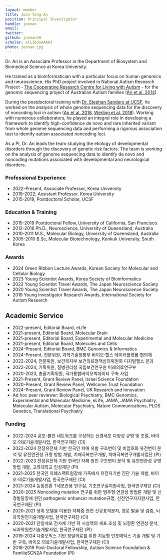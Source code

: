 ```yaml
---
layout: member
title: Joon-Yong An
position: Principal Investigator
handle: joonan
email:
twitter:
github: joonan30
scholar: eTLI6dsAAAAJ
photo: joonan.jpg
---
```


  Dr. An is an Associate Professor in the Department of Biosystem and Biomedical Science at Korea University.

  He trained as a bioinformatician with a particular focus on human genomics and neuroscience. His PhD project involved in National Autism Research Project - [The Cooperative Research Centre for Living with Autism](http://www.autismcrc.com.au/) - for the genomic sequencing project of Australian Autism families ([An et al. 2014](https://www.nature.com/articles/tp201438)).

  During the postdoctoral training with [Dr. Stephan Sanders at UCSF](https://sanderslab.github.io/team/stephansanders), he worked on the analysis of whole genome sequencing data for the discovery of noncoding loci in autism ([An et al. 2018](http://science.sciencemag.org/content/362/6420/eaat6576.long), [Werling et al. 2018](https://www.nature.com/articles/s41588-018-0107-y)). Working with numerous collaborators, he played an integral role in developing a framework to identify high-confidence de novo and rare inherited variant from whole genome sequencing data and performing a rigorous association test to identify autism associated noncoding loci.

  As a PI, Dr. An leads the team studying the etiology of developmental disorders through the discovery of genetic risk factors. The team is working on the analysis of genome sequencing data to identify de novo and noncoding mutations associated with developmental and neurological disorders.



### Professional Experience
- 2022-Present, Associate Professor, Korea University
- 2019-2022, Assistant Professor, Korea University
- 2015-2019, Postdoctoral Scholar, UCSF

### Education & Training
- 2015-2019 Postdoctoral Fellow, University of California, San Francisco.
- 2012-2016 Ph.D., Neuroscience, University of Queensland, Australia
- 2010-2011 M.S., Molecular Biology, University of Queensland, Australia
- 2005-2010 B.Sc, Molecular Biotechnology, Konkuk University, South Korea

### Awards
- 2024 Green Ribbon Lecture Awards, Korean Society for Molecular and Cellular Biology
- 2023 Young Scientist Awards, Korea Society of Bioinformatics
- 2022 Young Scientist Travel Awards, The Japan Neuroscience Society
- 2020 Young Scientist Travel Awards, The Japan Neuroscience Society
- 2019 Young Investigator Research Awards, International Society for Autism Research

## Academic Service
- 2022-present, Editorial Board, eLife
- 2021-present, Editorial Board, Molecular Brain
- 2021-present, Editorial Board, Experimental and Molecular Medicine
- 2021-present, Editorial Board, Molecules and Cells
- 2024-Present, Editorial Board, BMC Genomics & Informatics
- 2024-Present, 전문위원, 과학기술정통부 바이오·헬스 데이터플랫폼 협의체
- 2022-2024, 전문위원, 보건복지부 보건의료정책심의위원회 디지털헬스 분과
- 2022-2024, 기획위원, 질병관리청 국립보건연구원 미래의료연구부
- 2020-2023, 총괄기획위원, 국가통합바이오빅데이터 구축 사업
- 2021-Present, Grant Review Panel, Israel Science Foundation
- 2020-Present, Grant Review Panel, Wellcome Trust Foundation
- 2024-Present, Grant Review Panel, UK Research and Innovation
- Ad hoc peer reviewer: Biological Psychiatry, BMC Genomics, Experimental and Molecular Medicine, eLife, JAMA, JAMA Psychiatry, Molecular Autism, Molecular Psychiatry, Nature Communications, PLOS Genetics, Translational Psychiatry


### Funding
- 2022-2024 공포-불안 네트워크를 구성하는 신경세포 다양성 규명 및 조절, 바이오·의료기술개발사업, 한국연구재단 (CI)
- 2022-2024 전장유전체 기반 한국인 치매 유발 구조변이 및 비암호화 유전변이 분석 및 유전연관성 규명 방법 개발, 치매극복연구개발, 치매극복연구개발사업단 (PI)
- 2022-2023 전장유전체 기반 한국인 자폐 원인 구조변이 분석 및 유전연관성 규명 방법 개발, 고려대학교 인성재단 (PI)
- 2021-2025 한국인 자폐스펙트럼장애 가족에서 유전자기반 진단 기술 개발, 바이오·의료기술개발사업, 한국연구재단 (CI)
- 2021-2024 능동전환 T세포관용 연구실, 기초연구실지원사업, 한국연구재단 (CI)
- 2020-2025 Noncoding mutation 연구를 위한 범주형 연관성 방법론 개발 및 신경발달장애 원인 pathogenic enhancer mutation규명, 신진연구자지원사업, 한국연구재단 (PI)
- 2020-2021 생쥐 모델을 이용한 자폐증 관련 신규표적분자, 경로 발굴 및 검증, 뇌과학원천기술개발사업, 한국연구재단 (CI)
- 2020-2021 단일세포 전사체 기반 하 시상핵의 세포 조성 및 뇌질환 연관성 분석, 뇌과학원천기술개발사업, 한국연구재단 (PI)
- 2019-2024 다중오믹스 기반 정밀의료를 위한 지능형 인포매틱스 기술 개발 및 기반 구축, 바이오·의료기술개발사업, 한국연구재단 (CI)
- 2018-2019 Post-Doctoral Fellowship, Autism Science Foundation & FamilieSCN2A Foundation (PI)